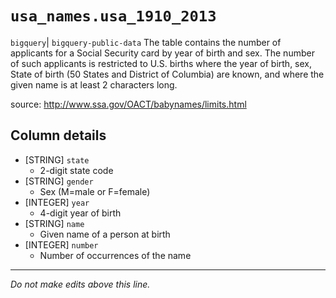 # `usa_names.usa_1910_2013`
`bigquery`| `bigquery-public-data`
The table contains the number of applicants for a Social Security card by year of birth and sex. The number of such applicants is restricted to U.S. births where the year of birth, sex, State of birth (50 States and District of Columbia) are known, and where the given name is at least 2 characters long.

source: http://www.ssa.gov/OACT/babynames/limits.html

## Column details
* [STRING]    `state`
  - 2-digit state code
* [STRING]    `gender`
  - Sex (M=male or F=female)
* [INTEGER]   `year`
  - 4-digit year of birth
* [STRING]    `name`
  - Given name of a person at birth
* [INTEGER]   `number`
  - Number of occurrences of the name

-------------------------------------------------------------------------------
*Do not make edits above this line.*
